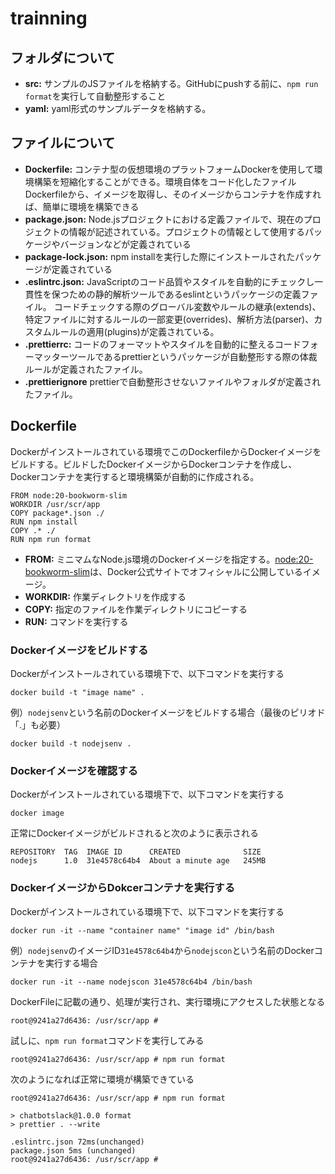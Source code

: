 # trainning
## フォルダについて
- **src:**
サンプルのJSファイルを格納する。GitHubにpushする前に、```npm run format```を実行して自動整形すること
- **yaml:**
yaml形式のサンプルデータを格納する。
## ファイルについて
- **Dockerfile:**
コンテナ型の仮想環境のプラットフォームDockerを使用して環境構築を短縮化することができる。環境自体をコード化したファイルDockerfileから、イメージを取得し、そのイメージからコンテナを作成すれば、簡単に環境を構築できる
- **package.json:**
Node.jsプロジェクトにおける定義ファイルで、現在のプロジェクトの情報が記述されている。プロジェクトの情報として使用するパッケージやバージョンなどが定義されている
- **package-lock.json:**
npm installを実行した際にインストールされたパッケージが定義されている
- **.eslintrc.json:**
JavaScriptのコード品質やスタイルを自動的にチェックし一貫性を保つための静的解析ツールであるeslintというパッケージの定義ファイル。
コードチェックする際のグローバル変数やルールの継承(extends)、特定ファイルに対するルールの一部変更(overrides)、解析方法(parser)、カスタムルールの適用(plugins)が定義されている。
- **.prettierrc:**
コードのフォーマットやスタイルを自動的に整えるコードフォーマッターツールであるprettierというパッケージが自動整形する際の体裁ルールが定義されたファイル。
- **.prettierignore**
  prettierで自動整形させないファイルやフォルダが定義されたファイル。

## Dockerfile
Dockerがインストールされている環境でこのDockerfileからDockerイメージをビルドする。ビルドしたDockerイメージからDockerコンテナを作成し、Dockerコンテナを実行すると環境構築が自動的に作成される。
```
FROM node:20-bookworm-slim
WORKDIR /usr/scr/app
COPY package*.json ./
RUN npm install
COPY .* ./
RUN npm run format
```
- **FROM:**
ミニマムなNode.js環境のDockerイメージを指定する。[node:20-bookworm-slim](https://hub.docker.com/_/node)は、Docker公式サイトでオフィシャルに公開しているイメージ。
- **WORKDIR:**
作業ディレクトリを作成する
- **COPY:**
指定のファイルを作業ディレクトリにコピーする
- **RUN:**
コマンドを実行する

### Dockerイメージをビルドする
Dockerがインストールされている環境下で、以下コマンドを実行する
```
docker build -t "image name" .
```
例）```nodejsenv```という名前のDockerイメージをビルドする場合（最後のピリオド「.」も必要）
```
docker build -t nodejsenv .
```
### Dockerイメージを確認する
Dockerがインストールされている環境下で、以下コマンドを実行する
```
docker image
```
正常にDockerイメージがビルドされると次のように表示される
```
REPOSITORY  TAG  IMAGE ID      CREATED              SIZE
nodejs      1.0  31e4578c64b4  About a minute age   245MB
```
### DockerイメージからDokcerコンテナを実行する
Dockerがインストールされている環境下で、以下コマンドを実行する
```
docker run -it --name "container name" "image id" /bin/bash
```
例）```nodejsenv```のイメージID```31e4578c64b4```から```nodejscon```という名前のDockerコンテナを実行する場合
```
docker run -it --name nodejscon 31e4578c64b4 /bin/bash
```
DockerFileに記載の通り、処理が実行され、実行環境にアクセスした状態となる
```
root@9241a27d6436: /usr/scr/app #
```
試しに、```npm run format```コマンドを実行してみる
```
root@9241a27d6436: /usr/scr/app # npm run format
```
次のようになれば正常に環境が構築できている
```
root@9241a27d6436: /usr/scr/app # npm run format

> chatbotslack@1.0.0 format
> prettier . --write

.eslintrc.json 72ms(unchanged)
package.json 5ms (unchanged)
root@9241a27d6436: /usr/scr/app #
```
